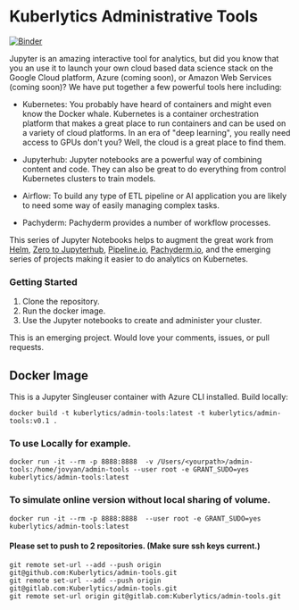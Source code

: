 
# Kuberlytics Administrative Tools
[![Binder](http://mybinder.org/badge.svg)](http://beta.mybinder.org/v2/gh/kuberlytics/admin-tools/master)

Jupyter is an amazing interactive tool for analytics, but did you know that you an use it to launch your own cloud based data science stack on the Google Cloud platform, Azure (coming soon), or Amazon Web Services (coming soon)? We have put together a few powerful tools here including:

- Kubernetes: You probably have heard of containers and might even know the Docker whale. Kubernetes is a container orchestration platform that makes a great place to run containers and can be used on a variety of cloud platforms. In an era of "deep learning", you really need access to GPUs don't you? Well, the cloud is a great place to find them.

- Jupyterhub: Jupyter notebooks are a powerful way of combining content and code. They can also be great to do everything from control Kubernetes clusters to train models.

- Airflow: To build any type of ETL pipeline  or AI application you are likely to need some way of easily managing complex tasks.

- Pachyderm:  Pachyderm provides a number of workflow processes.

This series of Jupyter Notebooks helps to augment the great work from [Helm](https://helm.sh), [Zero to Jupyterhub](https://zero-to-jupyterhub-with-kubernetes.readthedocs.io/en/latest/), [Pipeline.io](http://pipeline.io), [Pachyderm.io](pachyderm.io), and the emerging series of projects making it easier to do analytics on Kubernetes.

### Getting Started
1. Clone the repository.
2. Run the docker image.
3. Use the Jupyter notebooks to create and administer your cluster.

This is an emerging project. Would love your comments, issues, or pull requests.

## Docker Image
This is a Jupyter Singleuser container with Azure CLI installed.
Build locally:
```
docker build -t kuberlytics/admin-tools:latest -t kuberlytics/admin-tools:v0.1 .
```
### To use Locally for example.
```
docker run -it --rm -p 8888:8888  -v /Users/<yourpath>/admin-tools:/home/jovyan/admin-tools --user root -e GRANT_SUDO=yes kuberlytics/admin-tools:latest
```
### To simulate online version without local sharing of volume.
```
docker run -it --rm -p 8888:8888  --user root -e GRANT_SUDO=yes kuberlytics/admin-tools:latest
```


#### Please set to push to 2 repositories. (Make sure ssh keys current.)
```
git remote set-url --add --push origin git@github.com:Kuberlytics/admin-tools.git
git remote set-url --add --push origin git@gitlab.com:Kuberlytics/admin-tools.git
git remote set-url origin git@gitlab.com:Kuberlytics/admin-tools.git
```
